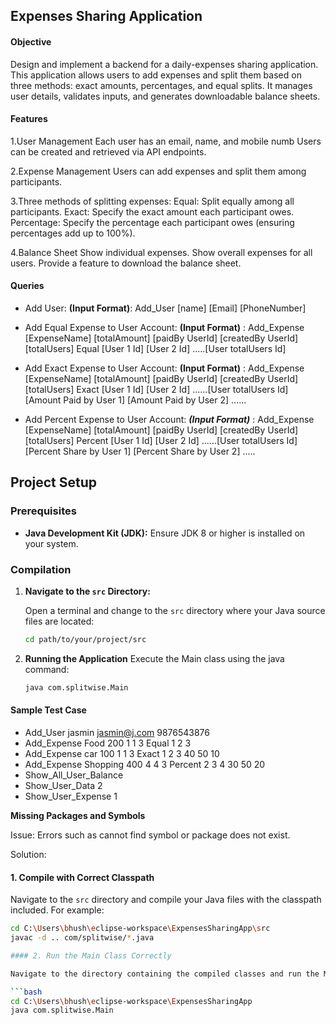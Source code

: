 ## Expenses Sharing Application

#### Objective

Design and implement a backend for a daily-expenses sharing application. This application allows users to add expenses and split them based on three methods: exact amounts, percentages, and equal splits. It manages user details, validates inputs, and generates downloadable balance sheets.

#### Features

1.User Management
Each user has an email, name, and mobile numb
Users can be created and retrieved via API endpoints.

2.Expense Management
Users can add expenses and split them among participants.

3.Three methods of splitting expenses:
Equal: Split equally among all participants.
Exact: Specify the exact amount each participant owes.
Percentage: Specify the percentage each participant owes (ensuring percentages add up to 100%).

4.Balance Sheet
Show individual expenses.
Show overall expenses for all users.
Provide a feature to download the balance sheet.

#### Queries
* Add User: 
**(Input Format)**: Add_User [name] [Email] [PhoneNumber]


* Add Equal Expense to User Account:
**(Input Format)** : Add_Expense [ExpenseName] [totalAmount] [paidBy UserId] [createdBy UserId] [totalUsers] Equal [User 1 Id] [User 2 Id] .....[User totalUsers Id]


* Add Exact Expense to User Account:
**(Input Format)** : Add_Expense [ExpenseName] [totalAmount] [paidBy UserId] [createdBy UserId] [totalUsers] Exact [User 1 Id] [User 2 Id] ......[User totalUsers Id] [Amount Paid by User 1] [Amount Paid by User 2] ......


* Add Percent Expense to User Account:
***(Input Format)*** : Add_Expense [ExpenseName] [totalAmount] [paidBy UserId] [createdBy UserId] [totalUsers] Percent [User 1 Id] [User 2 Id] ......[User totalUsers Id] [Percent Share by User 1] [Percent Share by User 2] .....
  
## Project Setup

### Prerequisites

- **Java Development Kit (JDK):** Ensure JDK 8 or higher is installed on your system.
### Compilation

1. **Navigate to the `src` Directory:**

   Open a terminal and change to the `src` directory where your Java source files are located:

   ```bash
   cd path/to/your/project/src
   
2. **Running the Application**
   Execute the Main class using the java command:
   
   ```bash
   java com.splitwise.Main

#### Sample Test Case

* Add_User jasmin jasmin@j.com 9876543876
* Add_Expense Food 200 1 1 3 Equal 1 2 3
* Add_Expense car 100 1 1 3 Exact 1 2 3 40 50 10
* Add_Expense Shopping 400 4 4 3 Percent 2 3 4 30 50 20
* Show_All_User_Balance
* Show_User_Data 2
* Show_User_Expense 1
   
**Missing Packages and Symbols**

Issue: Errors such as cannot find symbol or package does not exist.

Solution:

#### 1. Compile with Correct Classpath

Navigate to the `src` directory and compile your Java files with the classpath included. For example:

```bash
cd C:\Users\bhush\eclipse-workspace\ExpensesSharingApp\src
javac -d .. com/splitwise/*.java

#### 2. Run the Main Class Correctly

Navigate to the directory containing the compiled classes and run the Main class with the appropriate classpath. For example:

```bash
cd C:\Users\bhush\eclipse-workspace\ExpensesSharingApp
java com.splitwise.Main

